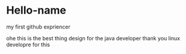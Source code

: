 # Hello-name
my first github expriencer

ohe this is the best thing design for the java developer
thank you linux developre for this
